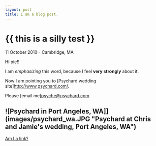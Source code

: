 ```yaml
---
layout: post
title: I am a blog post.
---
```


{{ this is a silly test }}
================

<p class="meta">11 October 2010 - Cambridge, MA</p>

Hi pie!! 

I am *emphasizing* this word, because I feel __very strongly__ about it.

Now I am pointing you to [Psychard wedding site]<http://www.psychard.com/>.

Please [email me]<psyche@psychard.com>.

![Psychard in Port Angeles, WA]](images/psychard_wa.JPG "Psychard at Chris and Jamie's wedding, Port Angeles, WA")
--

[Am I a link?](http://www.psycheloui.com/)